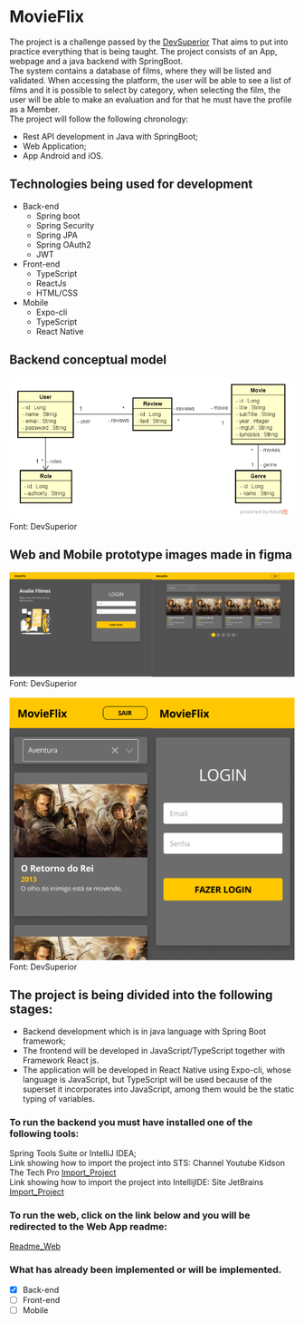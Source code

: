 # MovieFlix
The project is a challenge passed by the [DevSuperior](https://devsuperior.com.br/) That aims to put into practice everything that is being taught. The project consists of an App, webpage and a java backend with SpringBoot.\
The system contains a database of films, where they will be listed and validated. When accessing the platform, the user will be able to see a list of films and it is possible to select by category, when selecting the film, the user will be able to make an evaluation and for that he must have the profile as a Member.\
The project will follow the following chronology:
* Rest API development in Java with SpringBoot;
* Web Application;
* App Android and iOS.

## Technologies being used for development
* Back-end
    * Spring boot
    * Spring Security
    * Spring JPA
    * Spring OAuth2
    * JWT
* Front-end
    * TypeScript
    * ReactJs
    * HTML/CSS
* Mobile
    * Expo-cli
    * TypeScript
    * React Native


## Backend conceptual model
![Conceptual_model](./img/modelo_conceitual.png)
Font: DevSuperior

## Web and Mobile prototype images made in figma
![Web_APP](./img/web.png)
Font: DevSuperior
\
\
![APP](./img/mobile.png)
\
Font: DevSuperior

## The project is being divided into the following stages: 
* Backend development which is in java language with Spring Boot framework;
* The frontend will be developed in JavaScript/TypeScript together with Framework React js.
* The application will be developed in React Native using Expo-cli, whose language is JavaScript, but TypeScript will be used because of the superset it incorporates into JavaScript, among them would be the static typing of variables.

### To run the backend you must have installed one of the following tools:

Spring Tools Suite or IntelliJ IDEA;\
Link showing how to import the project into STS: Channel Youtube Kidson The Tech Pro [Import_Project](https://www.youtube.com/watch?v=aE-aH6bnPSc&ab_channel=KindsonTheTechPro)\
Link showing how to import the project into IntellijIDE: Site JetBrains [Import_Project](https://www.jetbrains.com/help/idea/import-project-or-module-wizard.html#import-project)

### To run the web, click on the link below and you will be redirected to the Web App readme:
[Readme_Web](./web/README.md)

### What has already been implemented or will be implemented.

- [x] Back-end
- [ ] Front-end
- [ ] Mobile